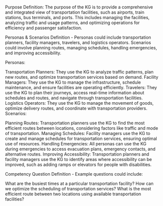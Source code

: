 Purpose Definition: The purpose of the KG is to provide a comprehensive and integrated view of transportation facilities, such as airports, train stations, bus terminals, and ports. This includes managing the facilities, analyzing traffic and usage patterns, and optimizing operations for efficiency and passenger satisfaction.


Personas & Scenarios Definition - Personas could include transportation planners, facility managers, travelers, and logistics operators. Scenarios could involve planning routes, managing schedules, handling emergencies, and improving accessibility.

Personas:

Transportation Planners: They use the KG to analyze traffic patterns, plan new routes, and optimize transportation services based on demand.
Facility Managers: They use the KG to manage the infrastructure, schedule maintenance, and ensure facilities are operating efficiently.
Travelers: They use the KG to plan their journeys, access real-time information about schedules and routes, and navigate through transportation facilities.
Logistics Operators: They use the KG to manage the movement of goods, optimize delivery routes, and coordinate with transportation providers.
Scenarios:

Planning Routes: Transportation planners use the KG to find the most efficient routes between locations, considering factors like traffic and mode of transportation.
Managing Schedules: Facility managers use the KG to create and manage schedules for transportation services, ensuring optimal use of resources.
Handling Emergencies: All personas can use the KG during emergencies to access evacuation plans, emergency contacts, and alternative routes.
Improving Accessibility: Transportation planners and facility managers use the KG to identify areas where accessibility can be improved, such as adding ramps or elevators for people with disabilities.


Competency Question Definition - Example questions could include:

What are the busiest times at a particular transportation facility?
How can we optimize the scheduling of transportation services?
What is the most efficient route between two locations using available transportation facilities?